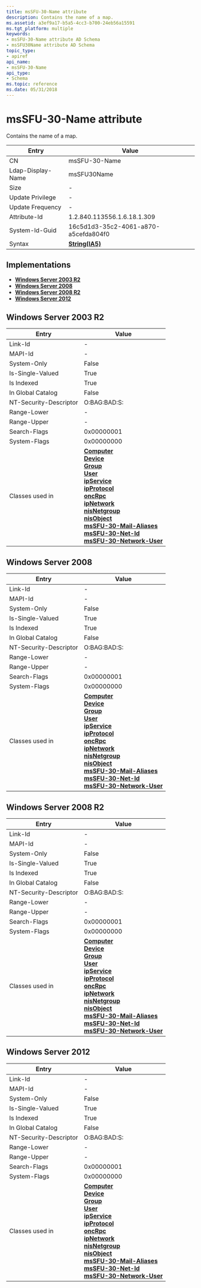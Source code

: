 ```yaml
---
title: msSFU-30-Name attribute
description: Contains the name of a map.
ms.assetid: a3ef9a17-b5a5-4cc3-b700-24eb56a15591
ms.tgt_platform: multiple
keywords:
- msSFU-30-Name attribute AD Schema
- msSFU30Name attribute AD Schema
topic_type:
- apiref
api_name:
- msSFU-30-Name
api_type:
- Schema
ms.topic: reference
ms.date: 05/31/2018
---
```


# msSFU-30-Name attribute

Contains the name of a map.



| Entry | Value |
|-------------------|--------------------------------------|
| CN                | msSFU-30-Name                        |
| Ldap-Display-Name | msSFU30Name                          |
| Size              | \-                                   |
| Update Privilege  | \-                                   |
| Update Frequency  | \-                                   |
| Attribute-Id      | 1.2.840.113556.1.6.18.1.309          |
| System-Id-Guid    | 16c5d1d3-35c2-4061-a870-a5cefda804f0 |
| Syntax            | [**String(IA5)**](s-string-ia5.md)  |



## Implementations

-   [**Windows Server 2003 R2**](#windows-server-2003-r2)
-   [**Windows Server 2008**](#windows-server-2008)
-   [**Windows Server 2008 R2**](#windows-server-2008-r2)
-   [**Windows Server 2012**](#windows-server-2012)

## Windows Server 2003 R2



| Entry | Value |
|------------------------|----------------------------------------------------------------------------------------------------------------------------------------------------------------------------------------------------------------------------------------------------------------------------------------------------------------------------------------------------------------------------------------------------------------------------------------------------------------------------------------------------------------------------------------------------------------------------------------------------------------------|
| Link-Id                | \-                                                                                                                                                                                                                                                                                                                                                                                                                                                                                                                                                                                                                   |
| MAPI-Id                | \-                                                                                                                                                                                                                                                                                                                                                                                                                                                                                                                                                                                                                   |
| System-Only            | False                                                                                                                                                                                                                                                                                                                                                                                                                                                                                                                                                                                                                |
| Is-Single-Valued       | True                                                                                                                                                                                                                                                                                                                                                                                                                                                                                                                                                                                                                 |
| Is Indexed             | True                                                                                                                                                                                                                                                                                                                                                                                                                                                                                                                                                                                                                 |
| In Global Catalog      | False                                                                                                                                                                                                                                                                                                                                                                                                                                                                                                                                                                                                                |
| NT-Security-Descriptor | O:BAG:BAD:S:                                                                                                                                                                                                                                                                                                                                                                                                                                                                                                                                                                                                         |
| Range-Lower            | \-                                                                                                                                                                                                                                                                                                                                                                                                                                                                                                                                                                                                                   |
| Range-Upper            | \-                                                                                                                                                                                                                                                                                                                                                                                                                                                                                                                                                                                                                   |
| Search-Flags           | 0x00000001                                                                                                                                                                                                                                                                                                                                                                                                                                                                                                                                                                                                           |
| System-Flags           | 0x00000000                                                                                                                                                                                                                                                                                                                                                                                                                                                                                                                                                                                                           |
| Classes used in        | [**Computer**](c-computer.md)<br/> [**Device**](c-device.md)<br/> [**Group**](c-group.md)<br/> [**User**](c-user.md)<br/> [**ipService**](c-ipservice.md)<br/> [**ipProtocol**](c-ipprotocol.md)<br/> [**oncRpc**](c-oncrpc.md)<br/> [**ipNetwork**](c-ipnetwork.md)<br/> [**nisNetgroup**](c-nisnetgroup.md)<br/> [**nisObject**](c-nisobject.md)<br/> [**msSFU-30-Mail-Aliases**](c-mssfu30mailaliases.md)<br/> [**msSFU-30-Net-Id**](c-mssfu30netid.md)<br/> [**msSFU-30-Network-User**](c-mssfu30networkuser.md)<br/> |



## Windows Server 2008



| Entry | Value |
|------------------------|----------------------------------------------------------------------------------------------------------------------------------------------------------------------------------------------------------------------------------------------------------------------------------------------------------------------------------------------------------------------------------------------------------------------------------------------------------------------------------------------------------------------------------------------------------------------------------------------------------------------|
| Link-Id                | \-                                                                                                                                                                                                                                                                                                                                                                                                                                                                                                                                                                                                                   |
| MAPI-Id                | \-                                                                                                                                                                                                                                                                                                                                                                                                                                                                                                                                                                                                                   |
| System-Only            | False                                                                                                                                                                                                                                                                                                                                                                                                                                                                                                                                                                                                                |
| Is-Single-Valued       | True                                                                                                                                                                                                                                                                                                                                                                                                                                                                                                                                                                                                                 |
| Is Indexed             | True                                                                                                                                                                                                                                                                                                                                                                                                                                                                                                                                                                                                                 |
| In Global Catalog      | False                                                                                                                                                                                                                                                                                                                                                                                                                                                                                                                                                                                                                |
| NT-Security-Descriptor | O:BAG:BAD:S:                                                                                                                                                                                                                                                                                                                                                                                                                                                                                                                                                                                                         |
| Range-Lower            | \-                                                                                                                                                                                                                                                                                                                                                                                                                                                                                                                                                                                                                   |
| Range-Upper            | \-                                                                                                                                                                                                                                                                                                                                                                                                                                                                                                                                                                                                                   |
| Search-Flags           | 0x00000001                                                                                                                                                                                                                                                                                                                                                                                                                                                                                                                                                                                                           |
| System-Flags           | 0x00000000                                                                                                                                                                                                                                                                                                                                                                                                                                                                                                                                                                                                           |
| Classes used in        | [**Computer**](c-computer.md)<br/> [**Device**](c-device.md)<br/> [**Group**](c-group.md)<br/> [**User**](c-user.md)<br/> [**ipService**](c-ipservice.md)<br/> [**ipProtocol**](c-ipprotocol.md)<br/> [**oncRpc**](c-oncrpc.md)<br/> [**ipNetwork**](c-ipnetwork.md)<br/> [**nisNetgroup**](c-nisnetgroup.md)<br/> [**nisObject**](c-nisobject.md)<br/> [**msSFU-30-Mail-Aliases**](c-mssfu30mailaliases.md)<br/> [**msSFU-30-Net-Id**](c-mssfu30netid.md)<br/> [**msSFU-30-Network-User**](c-mssfu30networkuser.md)<br/> |



## Windows Server 2008 R2



| Entry | Value |
|------------------------|----------------------------------------------------------------------------------------------------------------------------------------------------------------------------------------------------------------------------------------------------------------------------------------------------------------------------------------------------------------------------------------------------------------------------------------------------------------------------------------------------------------------------------------------------------------------------------------------------------------------|
| Link-Id                | \-                                                                                                                                                                                                                                                                                                                                                                                                                                                                                                                                                                                                                   |
| MAPI-Id                | \-                                                                                                                                                                                                                                                                                                                                                                                                                                                                                                                                                                                                                   |
| System-Only            | False                                                                                                                                                                                                                                                                                                                                                                                                                                                                                                                                                                                                                |
| Is-Single-Valued       | True                                                                                                                                                                                                                                                                                                                                                                                                                                                                                                                                                                                                                 |
| Is Indexed             | True                                                                                                                                                                                                                                                                                                                                                                                                                                                                                                                                                                                                                 |
| In Global Catalog      | False                                                                                                                                                                                                                                                                                                                                                                                                                                                                                                                                                                                                                |
| NT-Security-Descriptor | O:BAG:BAD:S:                                                                                                                                                                                                                                                                                                                                                                                                                                                                                                                                                                                                         |
| Range-Lower            | \-                                                                                                                                                                                                                                                                                                                                                                                                                                                                                                                                                                                                                   |
| Range-Upper            | \-                                                                                                                                                                                                                                                                                                                                                                                                                                                                                                                                                                                                                   |
| Search-Flags           | 0x00000001                                                                                                                                                                                                                                                                                                                                                                                                                                                                                                                                                                                                           |
| System-Flags           | 0x00000000                                                                                                                                                                                                                                                                                                                                                                                                                                                                                                                                                                                                           |
| Classes used in        | [**Computer**](c-computer.md)<br/> [**Device**](c-device.md)<br/> [**Group**](c-group.md)<br/> [**User**](c-user.md)<br/> [**ipService**](c-ipservice.md)<br/> [**ipProtocol**](c-ipprotocol.md)<br/> [**oncRpc**](c-oncrpc.md)<br/> [**ipNetwork**](c-ipnetwork.md)<br/> [**nisNetgroup**](c-nisnetgroup.md)<br/> [**nisObject**](c-nisobject.md)<br/> [**msSFU-30-Mail-Aliases**](c-mssfu30mailaliases.md)<br/> [**msSFU-30-Net-Id**](c-mssfu30netid.md)<br/> [**msSFU-30-Network-User**](c-mssfu30networkuser.md)<br/> |



## Windows Server 2012



| Entry | Value |
|------------------------|----------------------------------------------------------------------------------------------------------------------------------------------------------------------------------------------------------------------------------------------------------------------------------------------------------------------------------------------------------------------------------------------------------------------------------------------------------------------------------------------------------------------------------------------------------------------------------------------------------------------|
| Link-Id                | \-                                                                                                                                                                                                                                                                                                                                                                                                                                                                                                                                                                                                                   |
| MAPI-Id                | \-                                                                                                                                                                                                                                                                                                                                                                                                                                                                                                                                                                                                                   |
| System-Only            | False                                                                                                                                                                                                                                                                                                                                                                                                                                                                                                                                                                                                                |
| Is-Single-Valued       | True                                                                                                                                                                                                                                                                                                                                                                                                                                                                                                                                                                                                                 |
| Is Indexed             | True                                                                                                                                                                                                                                                                                                                                                                                                                                                                                                                                                                                                                 |
| In Global Catalog      | False                                                                                                                                                                                                                                                                                                                                                                                                                                                                                                                                                                                                                |
| NT-Security-Descriptor | O:BAG:BAD:S:                                                                                                                                                                                                                                                                                                                                                                                                                                                                                                                                                                                                         |
| Range-Lower            | \-                                                                                                                                                                                                                                                                                                                                                                                                                                                                                                                                                                                                                   |
| Range-Upper            | \-                                                                                                                                                                                                                                                                                                                                                                                                                                                                                                                                                                                                                   |
| Search-Flags           | 0x00000001                                                                                                                                                                                                                                                                                                                                                                                                                                                                                                                                                                                                           |
| System-Flags           | 0x00000000                                                                                                                                                                                                                                                                                                                                                                                                                                                                                                                                                                                                           |
| Classes used in        | [**Computer**](c-computer.md)<br/> [**Device**](c-device.md)<br/> [**Group**](c-group.md)<br/> [**User**](c-user.md)<br/> [**ipService**](c-ipservice.md)<br/> [**ipProtocol**](c-ipprotocol.md)<br/> [**oncRpc**](c-oncrpc.md)<br/> [**ipNetwork**](c-ipnetwork.md)<br/> [**nisNetgroup**](c-nisnetgroup.md)<br/> [**nisObject**](c-nisobject.md)<br/> [**msSFU-30-Mail-Aliases**](c-mssfu30mailaliases.md)<br/> [**msSFU-30-Net-Id**](c-mssfu30netid.md)<br/> [**msSFU-30-Network-User**](c-mssfu30networkuser.md)<br/> |



 

 





